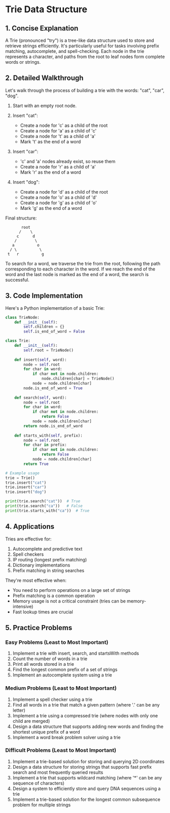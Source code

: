 # Trie Data Structure

## 1. Concise Explanation

A Trie (pronounced "try") is a tree-like data structure used to store and retrieve strings efficiently. It's particularly useful for tasks involving prefix matching, autocomplete, and spell-checking. Each node in the trie represents a character, and paths from the root to leaf nodes form complete words or strings.

## 2. Detailed Walkthrough

Let's walk through the process of building a trie with the words: "cat", "car", "dog".

1. Start with an empty root node.

2. Insert "cat":
   - Create a node for 'c' as a child of the root
   - Create a node for 'a' as a child of 'c'
   - Create a node for 't' as a child of 'a'
   - Mark 't' as the end of a word

3. Insert "car":
   - 'c' and 'a' nodes already exist, so reuse them
   - Create a node for 'r' as a child of 'a'
   - Mark 'r' as the end of a word

4. Insert "dog":
   - Create a node for 'd' as a child of the root
   - Create a node for 'o' as a child of 'd'
   - Create a node for 'g' as a child of 'o'
   - Mark 'g' as the end of a word

Final structure:
```
       root
      /    \
     c      d
    /        \
   a          o
  / \          \
 t   r          g
```

To search for a word, we traverse the trie from the root, following the path corresponding to each character in the word. If we reach the end of the word and the last node is marked as the end of a word, the search is successful.

## 3. Code Implementation

Here's a Python implementation of a basic Trie:

```python
class TrieNode:
    def __init__(self):
        self.children = {}
        self.is_end_of_word = False

class Trie:
    def __init__(self):
        self.root = TrieNode()
    
    def insert(self, word):
        node = self.root
        for char in word:
            if char not in node.children:
                node.children[char] = TrieNode()
            node = node.children[char]
        node.is_end_of_word = True
    
    def search(self, word):
        node = self.root
        for char in word:
            if char not in node.children:
                return False
            node = node.children[char]
        return node.is_end_of_word
    
    def starts_with(self, prefix):
        node = self.root
        for char in prefix:
            if char not in node.children:
                return False
            node = node.children[char]
        return True

# Example usage
trie = Trie()
trie.insert("cat")
trie.insert("car")
trie.insert("dog")

print(trie.search("cat"))  # True
print(trie.search("ca"))   # False
print(trie.starts_with("ca"))  # True
```

## 4. Applications

Tries are effective for:

1. Autocomplete and predictive text
2. Spell checkers
3. IP routing (longest prefix matching)
4. Dictionary implementations
5. Prefix matching in string searches

They're most effective when:
- You need to perform operations on a large set of strings
- Prefix matching is a common operation
- Memory usage is not a critical constraint (tries can be memory-intensive)
- Fast lookup times are crucial

## 5. Practice Problems

### Easy Problems (Least to Most Important)

1. Implement a trie with insert, search, and startsWith methods
2. Count the number of words in a trie
3. Print all words stored in a trie
4. Find the longest common prefix of a set of strings
5. Implement an autocomplete system using a trie

### Medium Problems (Least to Most Important)

1. Implement a spell checker using a trie
2. Find all words in a trie that match a given pattern (where '.' can be any letter)
3. Implement a trie using a compressed trie (where nodes with only one child are merged)
4. Design a data structure that supports adding new words and finding the shortest unique prefix of a word
5. Implement a word break problem solver using a trie

### Difficult Problems (Least to Most Important)

1. Implement a trie-based solution for storing and querying 2D coordinates
2. Design a data structure for storing strings that supports fast prefix search and most frequently queried results
3. Implement a trie that supports wildcard matching (where '*' can be any sequence of characters)
4. Design a system to efficiently store and query DNA sequences using a trie
5. Implement a trie-based solution for the longest common subsequence problem for multiple strings
